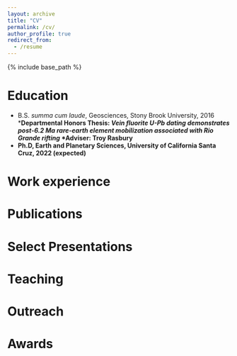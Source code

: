 ```yaml
---
layout: archive
title: "CV"
permalink: /cv/
author_profile: true
redirect_from:
  - /resume
---
```


{% include base_path %}

Education
======
* B.S. <i>summa cum laude</i>, Geosciences, Stony Brook University, 2016 
  *<b>Departmental Honors Thesis:<b/> <i>Vein fluorite U-Pb dating demonstrates post-6.2 Ma rare-earth element mobilization associated   with Rio Grande rifting</i>
  *<b>Adviser:<b/> Troy Rasbury
* Ph.D, Earth and Planetary Sciences, University of California Santa Cruz, 2022 (expected)

Work experience
======

  
Publications
======
  
Select Presentations
======

  
Teaching
======

  
Outreach
======

Awards
======
